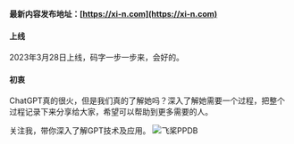 **最新内容发布地址：[https://xi-n.com](https://xi-n.com)**

#### 上线
2023年3月28日上线，码字一步一步来，会好的。

#### 初衷
ChatGPT真的很火，但是我们真的了解她吗？深入了解她需要一个过程，把整个过程记录下来分享给大家，希望可以帮助到更多需要的人。

关注我，带你深入了解GPT技术及应用。
![飞桨PPDB](https://ai-studio-static-online.cdn.bcebos.com/e939f12ab7034a069fb4581dec21bb233473ed75fdd543d683982921ddb69167)